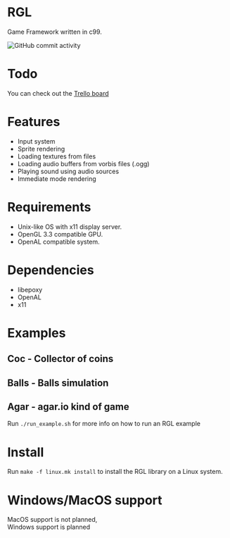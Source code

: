 # RGL
Game Framework written in c99.
  
![GitHub commit activity](https://img.shields.io/github/commit-activity/m/rxtthin/rgl?style=plastic)  

# Todo
You can check out the [Trello board](https://trello.com/b/35zRL8wO/rgl)

# Features
* Input system
* Sprite rendering
* Loading textures from files
* Loading audio buffers from vorbis files (.ogg)
* Playing sound using audio sources
* Immediate mode rendering

# Requirements
* Unix-like OS with x11 display server.
* OpenGL 3.3 compatible GPU.
* OpenAL compatible system.

# Dependencies
* libepoxy
* OpenAL
* x11

# Examples
## Coc - Collector of coins  
## Balls - Balls simulation  
## Agar - agar.io kind of game  
Run ```./run_example.sh``` for more info on how to run an RGL example  

# Install
Run ```make -f linux.mk install``` to install the RGL library on a Linux system.

# Windows/MacOS support
MacOS support is not planned,   
Windows support is planned 
